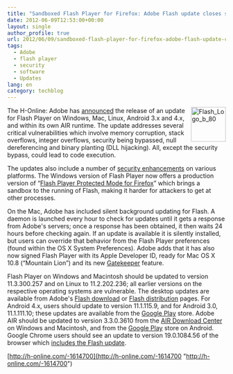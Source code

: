 ```yaml
---
title: "Sandboxed Flash Player for Firefox: Adobe Flash update closes several critical holes"
date: 2012-06-09T12:53:00+00:00
layout: single
author_profile: true
url: 2012/06/09/sandboxed-flash-player-for-firefox-adobe-flash-update-closes-several-critical-holes/
tags:
  - Adobe
  - flash player
  - security
  - software
  - Updates
lang: en
category: techblog
---
```

<a href="http://lh4.ggpht.com/-RAspI1MLoAs/T9NASlqeg9I/AAAAAAAAGOA/zfLZo3iz0nA/s1600-h/Flash_Logo_b_80%25255B4%25255D.png" target="_blank"><img title="Flash_Logo_b_80" border="0" alt="Flash_Logo_b_80" align="right" src="http://lh6.ggpht.com/-ZAkaFlQZJzE/T9NAVbUpWsI/AAAAAAAAGOI/4xEsUqkpzuE/Flash_Logo_b_80_thumb%25255B2%25255D.png?imgmax=800" width="80" height="80" /></a>The H-Online: Adobe has [announced](http://www.adobe.com/support/security/bulletins/apsb12-14.html) the release of an update for Flash Player on Windows, Mac, Linux, Android 3.x and 4.x, and within its own AIR runtime. The update addresses several critical vulnerabilities which involve memory corruption, stack overflows, integer overflows, security being bypassed, null dereferencing and binary planting (DLL hijacking). All, except the security bypass, could lead to code execution. 

The updates also include a number of [security enhancements](http://blogs.adobe.com/asset/2012/06/flash-player-11-3-delivers-additional-security-capabilities-for-mac-and-firefox-users.html) on various platforms. The Windows version of Flash Player now offers a production version of “[Flash Player Protected Mode for Firefox](http://blogs.adobe.com/asset/2012/06/inside-flash-player-protected-mode-for-firefox.html)” which brings a sandbox to the running of Flash, making it harder for attackers to get at other processes. 

On the Mac, Adobe has included silent background updating for Flash. A daemon is launched every hour to check for updates until it gets a response from Adobe's servers; once a response has been obtained, it then waits 24 hours before checking again. If an update is available it is silently installed, but users can override that behavior from the Flash Player preferences (found within the OS X System Preferences). Adobe adds that it has also now signed Flash Player with its Apple Developer ID, ready for Mac OS X 10.8 (“Mountain Lion”) and its new [Gatekeeper](http://www.h-online.com/news/item/Apple-previews-OS-X-10-8-with-Gatekeeper-Update-1436172.html) feature. 

Flash Player on Windows and Macintosh should be updated to version 11.3.300.257 and on Linux to 11.2.202.236; all earlier versions on the respective operating systems are vulnerable. The desktop updates are available from Adobe's [Flash download](http://get.adobe.com/flashplayer/) or [Flash distribution](http://www.adobe.com/products/flashplayer/distribution3.html) pages. For Android 4.x, users should update to version 11.1.115.9, and for Android 3.0, 11.1.111.10; these updates are available from the [Google Play](https://play.google.com/store/apps/details?id=com.adobe.flashplayer&hl=en) store. Adobe AIR should be updated to version 3.3.0.3610 from the [AIR Download Center](http://get.adobe.com/air/) on Windows and Macintosh, and from the [Google Play](https://play.google.com/store/apps/details?id=com.adobe.air) store on Android. Google Chrome users should see an update to version 19.0.1084.56 of the browser which [includes the Flash update](http://googlechromereleases.blogspot.com/2012/06/stable-channel-update_08.html). 

[http://h-online.com/-1614700](http://h-online.com/-1614700 "http://h-online.com/-1614700")